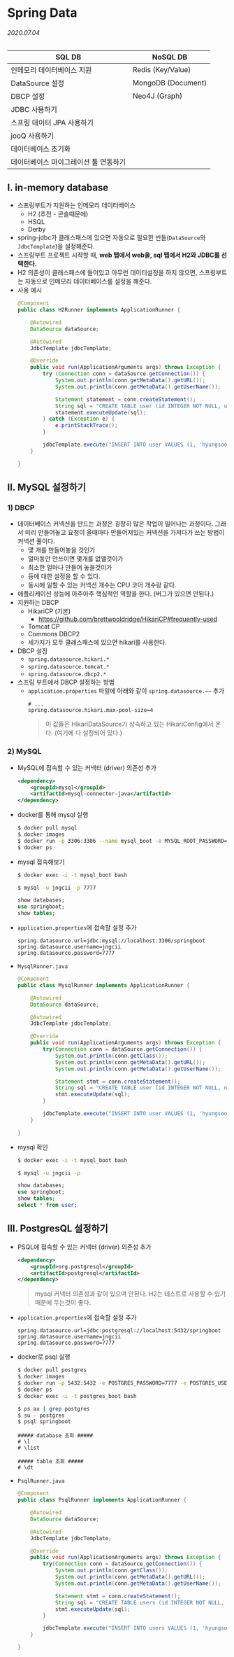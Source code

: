 # Spring Data

###### 2020.07.04

| SQL DB | NoSQL DB |
| --- | --- |
| 인메모리 데이터베이스 지원 | Redis (Key/Value) |
| DataSource 설정 | MongoDB (Document) |
| DBCP 설정 | Neo4J (Graph) |
| JDBC 사용하기 |  |
| 스프링 데이터 JPA 사용하기 |  |
| jooQ 사용하기 |  |
| 데이터베이스 초기화 |  |
| 데이터베이스 마이그레이션 툴 연동하기 |  |

## I. in-memory database
- 스프링부트가 지원하는 인메모리 데이터베이스
  - H2 (추천 - 콘솔때문에)
  - HSQL
  - Derby
- spring-jdbc가 클래스패스에 있으면 자동으로 필요한 빈들(`DataSource`와 `JdbcTemplate`)을 설정해준다.
- 스프링부트 프로젝트 시작할 때, **web 탭에서 web을, sql 탭에서 H2와 JDBC를 선택한다.**
- H2 의존성이 클래스패스에 들어있고 아무런 데이터설정을 하지 않으면, 스프링부트는 자동으로 인메모리 데이터베이스를 설정을 해준다.
- 사용 예시
    ```java
    @Component
    public class H2Runner implements ApplicationRunner {

        @Autowired
        DataSource dataSource;

        @Autowired
        JdbcTemplate jdbcTemplate;

        @Override
        public void run(ApplicationArguments args) throws Exception {
            try (Connection conn = dataSource.getConnection()) {
                System.out.println(conn.getMetaData().getURL());
                System.out.println(conn.getMetaData().getUserName());

                Statement statement = conn.createStatement();
                String sql = "CREATE TABLE user (id INTEGER NOT NULL, username VARCHAR(255), PRIMARY KEY (id))";
                statement.executeUpdate(sql);
            } catch (Exception e) {
                e.printStackTrace();
            }

            jdbcTemplate.execute("INSERT INTO user VALUES (1, 'hyungsoo')");
        }

    }
    ```

## II. MySQL 설정하기

### 1) DBCP
- 데이터베이스 커넥션을 만드는 과정은 굉장히 많은 작업이 일어나는 과정이다. 그래서 미리 만들어놓고 요청이 올때마다 만들어져있는 커넥션을 가져다가 쓰는 방법이 커넥션 풀이다.
  - 몇 개를 만들어놓을 것인가
  - 얼마동안 안쓰이면 몇개를 없앨것이가
  - 최소한 얼마나 만들어 놓을것이가
  - 등에 대한 설정을 할 수 있다.
  - 동시에 일할 수 있는 커넥션 개수는 CPU 코어 개수랑 같다.
- 애플리케이션 성능에 아주아주 핵심적인 역할을 한다. (버그가 있으면 안된다.)
- 지원하는 DBCP
  - HikariCP (기본)
    - https://github.com/brettwooldridge/HikariCP#frequently-used
  - Tomcat CP
  - Commons DBCP2
  - 세가지가 모두 클래스패스에 있으면 hikari를 사용한다.
- DBCP 설정
  - `spring.datasource.hikari.*`
  - `spring.datasource.tomcat.*`
  - `spring.datasource.dbcp2.*`
- 스프링 부트에서 DBCP 설정하는 방법
  - `application.properties` 파일에 아래와 같이 `spring.datasource.~~` 추가
    ```properties
    # ...
    spring.datasource.hikari.max-pool-size=4
    ```
    > 이 값들은 HikariDataSource가 상속하고 있는 HikariConfig에서 온다. (여기에 다 설정되어 있다.)

### 2) MySQL
- MySQL에 접속할 수 있는 커넥터 (driver) 의존성 추가
    ```xml
    <dependency>
        <groupId>mysql</groupId>
        <artifactId>mysql-connector-java</artifactId>
    </dependency>
    ```
- docker를 통해 mysql 실행
    ```bash
    $ docker pull mysql
    $ docker images
    $ docker run -p 3306:3306 --name mysql_boot -e MYSQL_ROOT_PASSWORD=1 -e MYSQL_DATABASE=springboot -e MYSQL_USER=jngcii -e MYSQL_PASSWORD=7777 -d mysql
    $ docker ps
    ```
- mysql 접속해보기
    ```bash
    $ docker exec -i -t mysql_boot bash

    $ mysql -u jngcii -p 7777
    ```
    ```sql
    show databases;
    use springboot;
    show tables;
    ```
- `application.properties`에 접속할 설정 추가
    ```properties
    spring.datasource.url=jdbc:mysql://localhost:3306/springboot
    spring.datasource.username=jngcii
    spring.datasource.password=7777
    ```
- `MysqlRunner.java`
    ```java
    @Component
    public class MysqlRunner implements ApplicationRunner {

        @Autowired
        DataSource dataSource;

        @Autowired
        JdbcTemplate jdbcTemplate;

        @Override
        public void run(ApplicationArguments args) throws Exception {
            try(Connection conn = dataSource.getConnection()) {
                System.out.println(conn.getClass());
                System.out.println(conn.getMetaData().getURL());
                System.out.println(conn.getMetaData().getUserName());

                Statement stmt = conn.createStatement();
                String sql = "CREATE TABLE user (id INTEGER NOT NULL, name VARCHAR(255) NOT NULL, PRIMARY KEY(id));";
                stmt.executeUpdate(sql);
            }

            jdbcTemplate.execute("INSERT INTO user VALUES (1, 'hyungsoo');");
        }

    }
    ```
- mysql 확인
    ```bash
    $ docker exec -i -t mysql_boot bash

    $ mysql -u jngcii -p
    ```
    ```sql
    show databases;
    use springboot;
    show tables;
    select * from user;
    ```


## III. PostgresQL 설정하기
- PSQL에 접속할 수 있는 커넥터 (driver) 의존성 추가
    ```xml
    <dependency>
        <groupId>org.postgresql</groupId>
        <artifactId>postgresql</artifactId>
    </dependency>
    ```
    > mysql 커넥터 의존성과 같이 있으며 안된다. H2는 테스트로 사용할 수 있기 때문에 두는것이 좋다.
- `application.properties`에 접속할 설정 추가
    ```properties
    spring.datasource.url=jdbc:postgresql://localhost:5432/springboot
    spring.datasource.username=jngcii
    spring.datasource.password=7777
    ```
- docker로 psql 실행
    ```bash
    $ docker pull postgres
    $ docker images
    $ docker run -p 5432:5432 -e POSTGRES_PASSWORD=7777 -e POSTGRES_USER=jngcii -e POSTGRES_DB=springboot --name postgres_boot -d postgres
    $ docker ps
    $ docker exec -i -t postgres_boot bash

    $ ps ax | grep postgres
    $ su - postgres
    $ psql springboot
    ```
    ```postgres
    ##### database 조회 #####
    # \l    
    # \list

    ##### table 조회 #####
    # \dt
    
    ```
- `PsqlRunner.java`
    ```java
    @Component
    public class PsqlRunner implements ApplicationRunner {

        @Autowired
        DataSource dataSource;

        @Autowired
        JdbcTemplate jdbcTemplate;

        @Override
        public void run(ApplicationArguments args) throws Exception {
            try(Connection conn = dataSource.getConnection()) {
                System.out.println(conn.getClass());
                System.out.println(conn.getMetaData().getURL());
                System.out.println(conn.getMetaData().getUserName());

                Statement stmt = conn.createStatement();
                String sql = "CREATE TABLE users (id INTEGER NOT NULL, name VARCHAR(255) NOT NULL, PRIMARY KEY(id));";
                stmt.executeUpdate(sql);
            }

            jdbcTemplate.execute("INSERT INTO users VALUES (1, 'hyungsoo');");
        }

    }
    ```